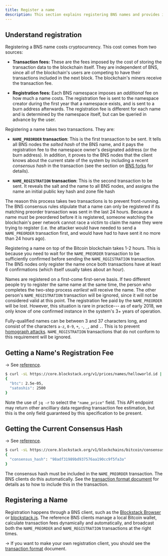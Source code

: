 ```yaml
---
title: Register a name
description: This section explains registering BNS names and provides instructions for methods you can use to understand the cost of namespace registration.
---
```


## Understand registration

Registering a BNS name costs cryptocurrency. This cost comes from two sources:

- **Transaction fees:** These are the fees imposed by the cost of storing the
  transaction data to the blockchain itself. They are independent of BNS, since
  all of the blockchain's users are competing to have their transactions included
  in the next block. The blockchain's miners receive the transaction fee.

- **Registration fees:** Each BNS namespace imposes an _additional_ fee on how
  much a name costs. The registration fee is sent to the namespace creator
  during the first year that a namespace exists, and is sent to a burn address
  afterwards. The registration fee is different for each name and is
  determined by the namespace itself, but can be queried in advance by the user.

Registering a name takes two transactions. They are:

- **`NAME_PREORDER` transaction**: This is the first transaction to be sent.
  It tells all BNS nodes the _salted hash_ of the BNS name, and it pays the
  registration fee to the namespace owner's designated address (or the burn
  address). In addition, it proves to the BNS nodes that the client knows about
  the current state of the system by including a recent _consensus hash_
  in the transaction (see the section on [BNS forks](#bns-forks) for details).

- **`NAME_REGISTRATION` transaction**: This is the second transaction to be
  sent. It reveals the salt and the name to all BNS nodes, and assigns the name
  an initial public key hash and zone file hash

The reason this process takes two transactions is to prevent front-running.
The BNS consensus rules stipulate that a name can only be registered if its
matching preorder transaction was sent in the last 24 hours. Because a name
must be preordered before it is registered, someone watching the blockchain's
peer network cannot race a victim to claim the name they were trying to
register (i.e. the attacker would have needed to send a `NAME_PREORDER`
transaction first, and would have had to have sent it no more than 24 hours
ago).

Registering a name on top of the Bitcoin blockchain takes 1-2 hours. This is
because you need to wait for the `NAME_PREORDER` transaction to be sufficiently
confirmed before sending the `NAME_REGISTRATION` transaction. The BNS nodes
only register the name once both transactions have at least 6 confirmations
(which itself usually takes about an hour).

Names are registered on a first-come first-serve basis.
If two different people try to register the same name at the same time, the
person who completes the two-step process _earliest_ will receive the name. The
other person's `NAME_REGISTRATION` transaction will be ignored, since it will
not be considered valid at this point. The registration fee paid by the
`NAME_PREORDER` will be lost. However, this situation is rare in practice---
as of early 2018, we only know of one confirmed instance in the system's 3+ years
of operation.

Fully-qualified names can be between 3 and 37 characters long, and consist of
the characters `a-z`, `0-9`, `+`, `-`, `_`, and `.`. This is to prevent
[homograph attacks](https://en.wikipedia.org/wiki/IDN_homograph_attack).
`NAME_REGISTRATION` transactions that do not conform to this requirement will be
ignored.

## Getting a Name's Registration Fee

-> See [reference](https://core.blockstack.org/#price-checks-get-name-price).

```bash
$ curl -sL https://core.blockstack.org/v1/prices/names/helloworld.id | jq -r ".name_price"
{
  "btc": 2.5e-05,
  "satoshis": 2500
}
```

Note the use of `jq -r` to select the `"name_price"` field. This API
endpoint may return other ancilliary data regarding transaction fee estimation,
but this is the only field guaranteed by this specification to be present.

## Getting the Current Consensus Hash

-> See [reference](https://core.blockstack.org/#blockchain-operations-get-consensus-hash).

```bash
$ curl -sL https://core.blockstack.org/v1/blockchains/bitcoin/consensus
{
  "consensus_hash": "98adf31989bd937576aa190cc9f5fa3a"
}
```

The consensus hash must be included in the `NAME_PREORDER` transaction. The BNS
clients do this automatically. See the [transaction format document](/core/wire-format)
for details as to how to include this in the transaction.

## Registering a Name

Registration happens through a BNS client, such as the [Blockstack
Browser](https://github.com/blockstack/blockstack-browser) or
[blockstack.js](https://github.com/blockstack/blockstack.js).
The reference BNS clients manage a local Bitcoin wallet, calculate transaction fees
dynamically and automatically, and broadcast both the `NAME_PREORDER` and
`NAME_REGISTRATION` transactions at the right times.

-> If you want to make your own registration client, you should see the [transaction format](/core/wire-format) document.
